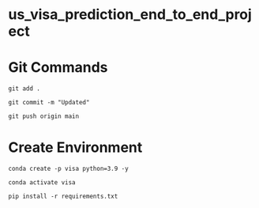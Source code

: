 # us_visa_prediction_end_to_end_project

# Git Commands
```
git add .

git commit -m "Updated"

git push origin main
```

# Create Environment
```
conda create -p visa python=3.9 -y

conda activate visa

pip install -r requirements.txt
```